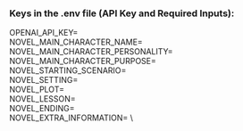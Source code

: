 ### Keys in the .env file (API Key and Required Inputs):

OPENAI_API_KEY= \
NOVEL_MAIN_CHARACTER_NAME= \
NOVEL_MAIN_CHARACTER_PERSONALITY= \
NOVEL_MAIN_CHARACTER_PURPOSE= \
NOVEL_STARTING_SCENARIO= \
NOVEL_SETTING= \
NOVEL_PLOT= \
NOVEL_LESSON= \
NOVEL_ENDING= \
NOVEL_EXTRA_INFORMATION= \